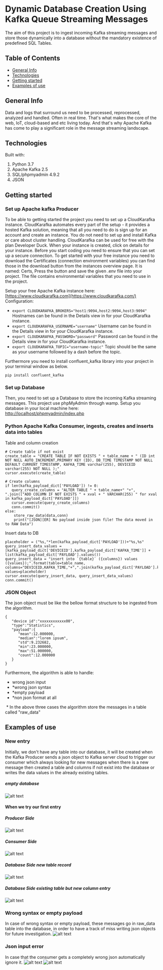 # Dynamic Database Creation Using Kafka Queue Streaming Messages
The aim of this project is to ingest incoming Kafka streaming messages and store those dynamically into a database without the mandatory existence of predefined SQL Tables.

## Table of Contents
-   [General Info](#General-Info)
-   [Technologies](#Technologies)
-   [Getting started](#Getting-started)
-   [Examples of use](#Examples-of-use)

## General Info
Data and logs that surround us need to be processed, reprocessed, analyzed and handled. Often in real time. That's what makes the core of the web, IoT, cloud-based and etc living today. And that's why Apache Kafka has come to play a significant role in the message streaming landscape. 


## Technologies

Built with:
 1. Python 3.7
 2. Apache Kafka 2.5
 3. SQL/phpmyadmin 4.9.2
 4. JSON 

## Getting started
### Set up Apache kafka Producer
To be able to getting started the project you need to set up a CloudKarafka instance. CloudKarafka automates every part of the setup - it provides a hosted Kafka solution, meaning that all you need to do is sign up for an account and create an instance. You do not need to set up and install Kafka or care about cluster handling. CloudKarafka can be used for free with the plan Developer Duck. 
When your instance is created, click on details for your instance. Before you start coding you need to ensure that you can set up a secure connection. To get started with your free instance you need to download the Certificates (connection environment variables) you can find those in the download button from the instances overview page. It is named: Certs, Press the button and save the given .env file into your project. The file contains environmental variables that you need to use in the project.

Setup your free Apache Kafka instance here: [https://www.cloudkarafka.com](https://www.cloudkarafka.com/) 
Configuration:

-   `export CLOUDKARAFKA_BROKERS="host1:9094,host2:9094,host3:9094"`  Hostnames can be found in the Details view in for your CloudKarafka instance.
-   `export CLOUDKARAFKA_USERNAME="username"`  Username can be found in the Details view in for your CloudKarafka instance.
-   `export CLOUDKARAFKA_PASSWORD="password"`  Password can be found in the Details view in for your CloudKarafka instance.
-   `export CLOUDKARAFKA_TOPIC="username-topic"`  Topic should be the same as your username followed by a dash before the topic.

Furthermore you need to install confluent_kafka library into your project in your terminal window as below.

```
pip install confluent_kafka
```
### Set up Database
Then, you need to set up a Database to store the incoming Kafka streaming messages. This project use phpMyAdmin through wamp. 
Setup you database in your local machine here: [http://localhost/phpmyadmin/index.php](http://localhost/phpmyadmin/index.php)

### Python Apache Kafka Consumer, ingests, creates and inserts data into tables
Table and column creation
```
# Create table if not exist
create_table = "CREATE TABLE IF NOT EXISTS " + table_name + " (ID int NOT NULL AUTO_INCREMENT,PRIMARY KEY (ID), DB_TIME TIMESTAMP NOT NULL DEFAULT CURRENT_TIMESTAMP, KAFKA_TIME varchar(255), DEVICEID varchar(255) NOT NULL );"
cursor.execute(create_table)

# Create columns
if len(kafka_payload_dict['PAYLOAD']) != 0:
   query_create_columns = "ALTER TABLE " + table_name+" "+", ".join(["ADD COLUMN IF NOT EXISTS " + xval + " VARCHAR(255) " for xval in kafka_payload_dict['PAYLOAD']])
   cursor.execute(query_create_columns)
   conn.commit()
else:
    store_raw_data(data,conn)
    print("[JSON][ER] No payload inside json file! The data moved in to RAW Data")   
```


Insert data to DB
```
placeholder = ("%s,"*len(kafka_payload_dict['PAYLOAD']))+"%s,%s"
query_insert_data_values = [kafka_payload_dict['DEVICEID'],kafka_payload_dict['KAFKA_TIME']] + list(kafka_payload_dict['PAYLOAD'].values())
query_insert_data = "insert into `{table}` ({columns}) values ({values});".format(table=table_name, columns="DEVICEID,KAFKA_TIME,"+",".join(kafka_payload_dict['PAYLOAD'].keys()), values=placeholder)
cursor.execute(query_insert_data, query_insert_data_values)
conn.commit()    
```
### JSON Object
The json object must be like the bellow format structure to be ingested from the algorithm.

```
{
   "device id":"xxxxxxxxxxxx00",
   "type":"Statistics",
   "payload":{
      "mean":12.000000,
      "median":"lorem ipsum",
      "std":9.232682,
      "min":23.000000,
      "max":51.000000,
      "count":12.000000
   }
}
```
Furthermore, the algorithm is able to handle:

 - wrong json input 
 - *wrong json syntax
 - *empty payload
 - *non json format at all 

&#8291; * In the above three cases the algorithm store the messages in a table called "raw_data" 


## Examples of use
### New entry
Initially, we don't have any table into our database, it will be created when the Kafka Producer sends a json object to Kafka server cloud to trigger our consumer which always looking for new messages when there is a new message then created a table and columns if not exist into the database or writes the data values in the already existing tables.
##### empty database
![alt text](images/1.png)
#### When we try our first entry
##### Producer Side
![alt text](images/2.png)
##### Consumer Side
![alt text](images/3.png)
##### Database Side new table record
![alt text](images/4.png)
##### Database Side existing table but new column entry
![alt text](images/5.png)

### Wrong syntax or empty payload
In case of wrong syntax or empty payload, these messages go in raw_data table into the database, in order to have a track of miss writing json objects for future investigation.
![alt text](images/6.png)
### Json input error
In case that the consumer gets a completely wrong json automatically ignore it.
![alt text](images/7.png)
![alt text](images/8.png)






